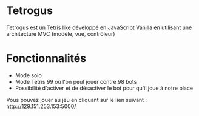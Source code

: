 # Tetrogus

Tetrogus est un Tetris like développé en JavaScript Vanilla en utilisant une architecture MVC (modèle, vue, contrôleur)

# Fonctionnalités
- Mode solo
- Mode Tetris 99 où l'on peut jouer contre 98 bots
- Possibilité d'activer et de désactiver le bot pour qu'il joue à notre place

Vous pouvez jouer au jeu en cliquant sur le lien suivant : http://129.151.253.153:5000/
